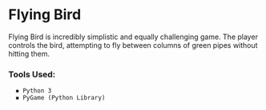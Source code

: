 # Flying Bird
Flying Bird is incredibly simplistic and equally challenging game. The player controls the bird, attempting to fly between columns of green pipes without hitting them.

### Tools Used:
```
  ◾ Python 3
  ◾ PyGame (Python Library)
```
